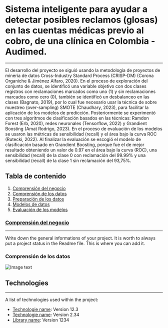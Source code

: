 # Sistema inteligente para ayudar a detectar posibles reclamos (glosas) en las cuentas médicas previo al cobro, de una clínica en Colombia - Audimed.
***
El desarrollo del proyecto se siguió usando la metodología de proyectos de minería de datos Cross-Industry Standard Process (CRISP-DM) (Corona Organiche & Jiménez Alfaro, 2020). En el proceso de exploración del conjunto de datos, se identificó una variable objetivo con dos clases registros con reclamaciones marcados como uno (1) y sin reclamaciones marcados como cero (0), también se identificó un desbalanceo en las clases (Bagnato, 2019), por lo cual fue necesario usar la técnica de sobre muestreo (over-sampling) SMOTE (Chaudhary, 2023), para facilitar la aplicación de los modelos de predicción. Posteriormente se experimentó con tres algoritmos de clasificación basados en las técnicas: Ramdon Forest (Erb, 2020), redes neuronales (Tensorflow, 2022) y Grandient Boosting (Amat Rodrigo, 2023). En el proceso de evaluación de los modelos se usaron las métricas de sensibilidad (recall) y el área bajo la curva ROC (Rutecki, 2022). Al finalizar la evaluación se escogió el modelo de clasificación basado en Grandient Boosting, porque fue el de mejor resultado obteniendo un valor de 0.97 en el área bajo la curva (ROC), una sensibilidad (recall) de la clase 0 con reclamación del 99.99% y una sensibilidad (recall) de la clase 1 sin reclamación del 93,75%.

## Tabla de contenido
1. [Comprensión del negocio](#comprension-negocio)
2. [Comprensión de los datos](#comprension-datos)
3. [Preparación de los datos](#preparacion-datos)
4. [Modelos de datos](#modelos-datos)
5. [Evaluación de los modelos](#evaluacion-modelos)

### [Comprensión del negocio](#comprension-negocio)
***
Write down the general informations of your project. It is worth to always put a project status in the Readme file. This is where you can add it. 
### Comprensión de los datos
![Image text](https://www.united-internet.de/fileadmin/user_upload/Brands/Downloads/Logo_IONOS_by.jpg)
## Technologies
***
A list of technologies used within the project:
* [Technologie name](https://example.com): Version 12.3 
* [Technologie name](https://example.com): Version 2.34
* [Library name](https://example.com): Version 1234
